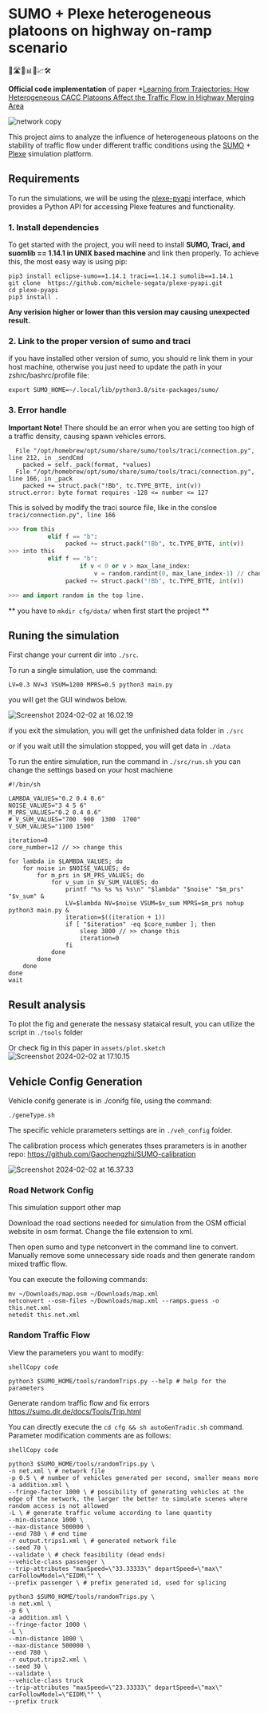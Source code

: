 # SUMO + Plexe heterogeneous platoons on highway on-ramp scenario

🚙🛣️🚦📊🔧📈🛠️

**Official code implementation** of paper *[Learning from Trajectories: How Heterogeneous CACC Platoons Affect the Traffic Flow in Highway Merging Area]()

![network copy](./assets/network%20copy.png)

This project aims to analyze the influence of heterogeneous platoons on the stability of traffic flow under different traffic conditions using the [SUMO](https://sumo.dlr.de/docs/index.html) + [Plexe](https://plexe.car2x.org/) simulation platform. 

## Requirements

To run the simulations, we will be using the [plexe-pyapi](https://github.com/michele-segata/plexe-pyapi) interface, which provides a Python API for accessing Plexe features and functionality.

### 1. Install dependencies

To get started with the project, you will need to install **SUMO, Traci, and suomlib == 1.14.1 in UNIX based machine**  and link then properly. To achieve this, the most easy way is using pip:

```shell
pip3 install eclipse-sumo==1.14.1 traci==1.14.1 sumolib==1.14.1
git clone  https://github.com/michele-segata/plexe-pyapi.git
cd plexe-pyapi
pip3 install .
```

**Any verision higher or lower than this version may causing unexpected result.**

### 2. Link to the proper version of sumo and traci

if you have installed other version of sumo, you should re link them in your host machine, otherwise you just need to update the path in your zshrc/bashrc/profile file:

```shell
export SUMO_HOME=~/.local/lib/python3.8/site-packages/sumo/
```

### 3. Error handle

**Important Note!** There should be an error when you are setting too high of a traffic density, causing spawn vehicles errors.

```shell
  File "/opt/homebrew/opt/sumo/share/sumo/tools/traci/connection.py", line 212, in _sendCmd
    packed = self._pack(format, *values)
  File "/opt/homebrew/opt/sumo/share/sumo/tools/traci/connection.py", line 166, in _pack
    packed += struct.pack("!Bb", tc.TYPE_BYTE, int(v))
struct.error: byte format requires -128 <= number <= 127
```

This is solved by modify the traci source file, like in the consloe `traci/connection.py", line 166` 

```python
>>> from this 
           elif f == "b":
                packed += struct.pack("!Bb", tc.TYPE_BYTE, int(v))
>>> into this 
           elif f == "b":
           			if v < 0 or v > max_lane_index:
           				v = random.randint(0, max_lane_index-1) // change this!!! max_lane_index is an int defined from your net settings!!! use 4 as defalut in this setting !!!
                packed += struct.pack("!Bb", tc.TYPE_BYTE, int(v))

>>> and import random in the top line.
```
** you have to ```mkdir cfg/data/``` when first start the project **

## Runing the simulation

First change your current dir into `./src`.

To run a single simulation, use the command:

```shell
LV=0.3 NV=3 VSUM=1200 MPRS=0.5 python3 main.py
```

you will get the GUI windwos below.

![Screenshot 2024-02-02 at 16.02.19](./assets/Screenshot%202024-02-02%20at%2016.02.19.jpg)

if you exit the simulation, you will get the unfinished data folder in `./src`

or if you wait utill the simulation stopped, you will get data in `./data`

To run the entire simulation, run the command in `./src/run.sh` you can change the settings based on your host machiene

```shell
#!/bin/sh

LAMBDA_VALUES="0.2 0.4 0.6"
NOISE_VALUES="3 4 5 6"
M_PRS_VALUES="0.2 0.4 0.6"
# V_SUM_VALUES="700  900  1300  1700"
V_SUM_VALUES="1100 1500"

iteration=0
core_number=12 // >> change this 

for lambda in $LAMBDA_VALUES; do
    for noise in $NOISE_VALUES; do
        for m_prs in $M_PRS_VALUES; do
            for v_sum in $V_SUM_VALUES; do
                printf "%s %s %s %s\n" "$lambda" "$noise" "$m_prs" "$v_sum" &
                LV=$lambda NV=$noise VSUM=$v_sum MPRS=$m_prs nohup python3 main.py &
                iteration=$((iteration + 1))
                if [ "$iteration" -eq $core_number ]; then
                    sleep 3800 // >> change this 
                    iteration=0
                fi
            done
        done
    done
done
wait
```

## Result analysis

To plot the fig and generate the nessasy stataical result, you can utilize the script in `./tools` folder

Or check fig in this paper in `assets/plot.sketch`
![Screenshot 2024-02-02 at 17.10.15](./assets/Screenshot%202024-02-02%20at%2017.10.15.jpg)

## Vehicle Config Generation

Vehicle conifg generate is in ./conifg file, using the command:

```shell
./geneType.sh 
```

The specific vehicle prarameters settings are in `./veh_config` folder.

The calibration process which generates thses prarameters is in another repo: https://github.com/Gaochengzhi/SUMO-calibration

![Screenshot 2024-02-02 at 16.37.33](./assets/Screenshot%202024-02-02%20at%2016.37.33.jpg)

### Road Network Config

This simulation support other map

Download the road sections needed for simulation from the OSM official website in osm format. Change the file extension to xml. 

Then open sumo and type netconvert in the command line to convert. Manually remove some unnecessary side roads and then generate random mixed traffic flow. 

You can execute the following commands:

```shell
mv ~/Downloads/map.osm ~/Downloads/map.xml
netconvert --osm-files ~/Downloads/map.xml --ramps.guess -o this.net.xml
netedit this.net.xml
```

### Random Traffic Flow

View the parameters you want to modify:

```
shellCopy code

python3 $SUMO_HOME/tools/randomTrips.py --help # help for the parameters
```

Generate random traffic flow and fix errors https://sumo.dlr.de/docs/Tools/Trip.html

You can directly execute the `cd cfg && sh autoGenTradic.sh` command. Parameter modification comments are as follows:

```shell
shellCopy code

python3 $SUMO_HOME/tools/randomTrips.py \ 
-n net.xml \ # network file
-p 0.5 \ # number of vehicles generated per second, smaller means more
-a addition.xml \  
--fringe-factor 1000 \ # possibility of generating vehicles at the edge of the network, the larger the better to simulate scenes where random access is not allowed  
-L \ # generate traffic volume according to lane quantity
--min-distance 1000 \
--max-distance 500000 \  
--end 780 \ # end time
-r output.trips1.xml \ # generated network file
--seed 70 \
--validate \ # check feasibility (dead ends)
--vehicle-class passenger \
--trip-attributes "maxSpeed=\"33.33333\" departSpeed=\"max\" carFollowModel=\"EIDM\"" \
--prefix passenger \ # prefix generated id, used for splicing

python3 $SUMO_HOME/tools/randomTrips.py \
-n net.xml \ 
-p 6 \
-a addition.xml \
--fringe-factor 1000 \ 
-L \
--min-distance 1000 \ 
--max-distance 500000 \
--end 780 \
-r output.trips2.xml \
--seed 30 \  
--validate \
--vehicle-class truck  
--trip-attributes "maxSpeed=\"23.33333\" departSpeed=\"max\" carFollowModel=\"EIDM\"" \
--prefix truck
```

